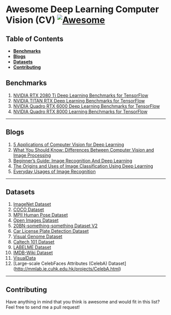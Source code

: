 Awesome Deep Learning Computer Vision (CV) [![Awesome](https://cdn.rawgit.com/sindresorhus/awesome/d7305f38d29fed78fa85652e3a63e154dd8e8829/media/badge.svg)](https://github.com/sindresorhus/awesome)
====

Table of Contents
----
- __[Benchmarks](#Benchmarks)__
- __[Blogs](#Blogs)__
- __[Datasets](#Datasets)__
- __[Contributing](#contributing)__

Benchmarks
----
1. [NVIDIA RTX 2080 Ti Deep Learning Benchmarks for TensorFlow](https://blog.exxactcorp.com/nvidia-rtx-2080-ti-deep-learning-benchmarks-for-tensorflow-updated-with-xla-fp16/?utm_source=web%20referral&utm_medium=backlink&utm_campaign=github.com-Montantes-awesome-cv)
2. [NVIDIA TITAN RTX Deep Learning Benchmarks for TensorFlow](https://blog.exxactcorp.com/titan-rtx-performance-benchmarks-for-tensorflow-2019/?utm_source=web%20referral&utm_medium=backlink&utm_campaign=github.com-Montantes-awesome-cv)
3. [NVIDIA Quadro RTX 6000 Deep Learning Benchmarks for TensorFlow](https://blog.exxactcorp.com/nvidia-quadro-rtx-6000-gpu-performance-benchmarks-for-tensorflow/?utm_source=web%20referral&utm_medium=backlink&utm_campaign=github.com-Montantes-awesome-cv)
4. [NVIDIA Quadro RTX 8000 Learning Benchmarks for TensorFlow](https://blog.exxactcorp.com/nvidia-quadro-rtx-8000-deep-learning-performance-benchmarks-for-tensorflow-2019/?utm_source=web%20referral&utm_medium=backlink&utm_campaign=github.com-Montantes-awesome-cv)
-----
Blogs
----
1. [5 Applications of Computer Vision for Deep Learning](https://blog.exxactcorp.com/applications-of-computer-vision-for-deep-learning/?utm_source=web%20referral&utm_medium=backlink&utm_campaign=github.com-Montantes-awesome-cv)
2. [What You Should Know: Differences Between Computer Vision and Image Processing](https://blog.exxactcorp.com/what-you-should-know-differences-between-computer-vision-and-image-processing/?utm_source=web%20referral&utm_medium=backlink&utm_campaign=github.com-Montantes-awesome-cv)
3. [Beginner’s Guide: Image Recognition And Deep Learning](https://blog.exxactcorp.com/how-does-image-recognition-work-deep-learning-basics/?utm_source=web%20referral&utm_medium=backlink&utm_campaign=github.com-Montantes-awesome-cv)
4. [The Origins and Uses of Image Classification Using Deep Learning](https://blog.exxactcorp.com/origins-uses-image-classification-using-deep-learning/?utm_source=web%20referral&utm_medium=backlink&utm_campaign=github.com-Montantes-awesome-cv)
4. [Everyday Usages of Image Recognition](https://blog.exxactcorp.com/everyday-usages-of-image-recognition/?utm_source=web%20referral&utm_medium=backlink&utm_campaign=github.com-Montantes-awesome-cv)
----
Datasets
----
1. [ImageNet Dataset](http://www.image-net.org/)
2. [COCO Dataset](http://cocodataset.org/)
3. [MPII Human Pose Dataset](http://human-pose.mpi-inf.mpg.de/#)
4. [Open Images Dataset](https://storage.googleapis.com/openimages/web/factsfigures.html)
5. [20BN-something-something Dataset V2](https://20bn.com/datasets/something-something/v2)
6. [Car License Plate Detection Dataset](https://dataturks.com/projects/Mohan/Car%20License%20Plate%20Detection)
7. [Visual Genome Dataset](http://visualgenome.org/api/v0/api_home.html)
8. [Caltech 101 Dataset](http://www.vision.caltech.edu/Image_Datasets/Caltech101/)
9. [LABELME Dataset](http://labelme.csail.mit.edu/Release3.0/browserTools/php/dataset.php)
10. [IMDB-Wiki Dataset](https://data.vision.ee.ethz.ch/cvl/rrothe/imdb-wiki/)
11. [VisualData](https://www.visualdata.io/)
12. [Large-scale CelebFaces Attributes (CelebA) Dataset] (http://mmlab.ie.cuhk.edu.hk/projects/CelebA.html)

----
Contributing
----
Have anything in mind that you think is awesome and would fit in this list? Feel free to send me a pull request!
